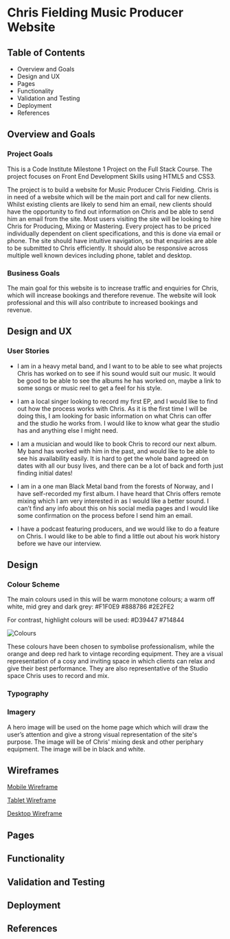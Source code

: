 # Chris Fielding Music Producer Website

## Table of Contents
- Overview and Goals
- Design and UX
- Pages
- Functionality
- Validation and Testing
- Deployment
- References

## Overview and Goals
### Project Goals

This is a Code Institute Milestone 1 Project on the Full Stack Course. The project focuses on Front End Development Skills using HTML5 and CSS3.

The project is to build a website for Music Producer Chris Fielding.  Chris is in need of a website which will be the main port and call for new clients. Whilst existing clients are likely to send him an email, new clients should have the opportunity to find out information on Chris and be able to send him an email from the site. Most users visiting the site will be looking to hire Chris for Producing, Mixing or Mastering. Every project has to be priced individually dependent on client specifications, and this is done via email or phone.
The site should have intuitive navigation, so that enquiries are able to be submitted to Chris efficiently.  It should also be responsive across multiple well known devices including phone, tablet and desktop.

### Business Goals

The main goal for this website is to increase traffic and enquiries for Chris, which will increase bookings and therefore revenue. 
The website will look professional and this will also contribute to increased bookings and revenue.

## Design and UX

### User Stories
 -  I am in a heavy metal band, and I want to to be able to see what projects Chris has worked on to see if his sound would suit our music. It would be good to be able to see the albums he has worked on, maybe a link to some songs or music reel to get a feel for his style.

 - I am  a local singer looking to record my first EP, and I would like to find out how the process works with Chris. As it is the first time I will be doing this, I am looking for basic information on what Chris can offer and the studio he works from.  I would like to know what gear the studio has and anything else I might need.

 - I am a musician and would like to book Chris to record our next album. My band has worked with him in the past, and would like to be able to see his availability easily.  It is hard to get the whole band agreed on dates with all our busy lives, and there can be a lot of back and forth just finding initial dates!

 -  I am in a one man Black Metal band from the forests of Norway, and I have self-recorded my first album. I have heard that Chris offers remote mixing which I am very interested in as I would like a better sound. I can’t find any info about this on his social media pages and I would like some confirmation on the process before I send him an email.

 -  I have a podcast featuring producers, and we would like to do a feature on Chris. I would like to be able to find a little out about his work history before we have our interview.

 ## Design

### Colour Scheme

The main colours used in this will be warm monotone colours;
a warm off white, mid grey and dark grey:
#F1F0E9
#888786
#2E2FE2

For contrast, highlight colours will be used: 
#D39447
#714844

![Colours](docs/colour-pallette.png)

These colours have been chosen to symbolise professionalism, while the orange and deep red hark to vintage recording equipment. They are a visual representation of a cosy and inviting space in which clients can relax and give their best performance. They are also representative of the Studio space Chris uses to record and mix. 


### Typography

### Imagery

A hero image will be used on the home page which which will  draw the user’s attention and give a strong visual representation of the site's purpose. The image will be of Chris' mixing desk and other periphary equipment. The image will be in black and white.

## Wireframes

[Mobile Wireframe](docs/Phone-Wireframe.pdf)

[Tablet Wireframe](docs/Tablet-Wireframe.pdf)

[Desktop Wireframe](docs/Desktop-Wireframe.pdf)



## Pages



## Functionality

## Validation and Testing

## Deployment

## References
